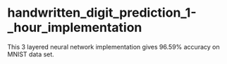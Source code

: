 # handwritten_digit_prediction_1-_hour_implementation
This 3 layered neural network implementation gives 96.59% accuracy on MNIST data set.
